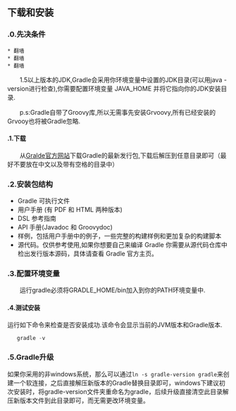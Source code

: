 ## 下载和安装

### <div name="zero">.0.先决条件</div>
    
    * 翻墙
    * 翻墙
    * 翻墙
    
　　1.5以上版本的JDK,Gradle会采用你环境变量中设置的JDK目录(可以用java -version进行检查),你需要配置环境变量 JAVA_HOME 并将它指向你的JDK安装目录.

　　p.s:Gradle自带了Groovy库,所以无需事先安装Grvoovy,所有已经安装的Grvooy也将被Gradle忽略.
#### <div name="one">.1.下载</div>
　　从[Gralde官方网站](http://www.gradle.org/download)下载Gradle的最新发行包,下载后解压到任意目录即可（最好不要放在中文以及带有空格的目录中）
  
### <a name="two">.2.安装包结构</a>
   * Gradle 可执行文件
   * 用户手册 (有 PDF 和 HTML 两种版本)
   * DSL 参考指南
   * API 手册(Javadoc 和 Groovydoc)
   * 样例，包括用户手册中的例子，一些完整的构建样例和更加复杂的构建脚本
   * 源代码。仅供参考使用,如果你想要自己来编译 Gradle 你需要从源代码仓库中检出发行版本源码，具体请查看 Gradle 官方主页。
   
### <a name="three">.3.配置环境变量</a>
　　运行gradle必须将GRADLE_HOME/bin加入到你的PATH环境变量中.  
  
#### <a name="four">.4.测试安装</a>

  运行如下命令来检查是否安装成功.该命令会显示当前的JVM版本和Gradle版本.
```groovy
   gradle -v
```

### <div name="five">.5.Gradle升级</div>
  如果你采用的非windows系统，那么可以通过`ln -s gradle-version gradle`来创建一个软连接，之后直接解压新版本的Gradle替换目录即可，windows下建议初次安装时，将gradle-version文件夹重命名为gradle，后续升级直接清空此目录解压新版本文件到此目录即可，而无需更改环境变量。